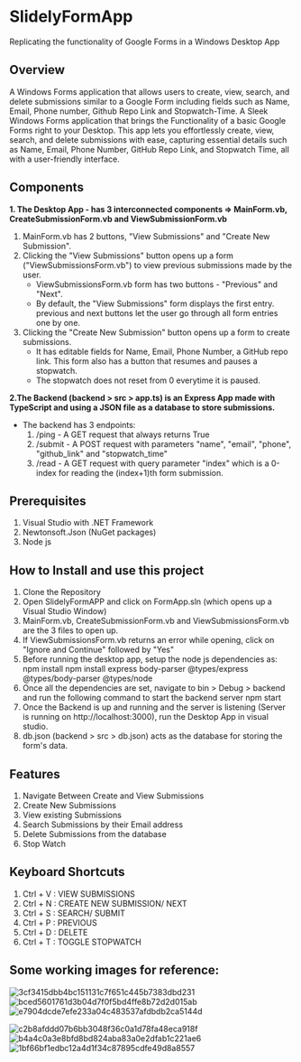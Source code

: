 # SlidelyFormApp
Replicating the functionality of Google Forms in a Windows Desktop App

## Overview
A Windows Forms application that allows users to create, view, search, and delete submissions similar to a Google Form including fields such as Name, Email, Phone number, Github Repo Link and Stopwatch-Time. 
A Sleek Windows Forms application that brings the Functionality of a basic Google Forms right to your Desktop. This app lets you effortlessly create, view, search, and delete submissions with ease, capturing  essential details such as Name, Email, Phone Number, GitHub Repo Link, and Stopwatch Time, all with a user-friendly interface.

## Components

**1. The Desktop App - has 3 interconnected components => MainForm.vb, CreateSubmissionForm.vb and ViewSubmissionForm.vb**
1. MainForm.vb has 2 buttons, "View Submissions" and "Create New Submission".
2. Clicking the "View Submissions" button opens up a form ("ViewSubmissionsForm.vb") to view previous submissions made by the user. 
    * ViewSubmissionsForm.vb form has two buttons - "Previous" and "Next". 
    * By default, the "View Submissions" form displays the first entry. previous and next buttons let the user go through all form entries one by one.
3. Clicking the "Create New Submission" button opens up a form to create submissions.
    * It has editable fields for Name, Email, Phone Number, a GitHub repo link. This form also has a button that resumes and pauses a stopwatch.
    * The stopwatch does not reset from 0 everytime it is paused.

 **2.The Backend (backend > src > app.ts) is an Express App made with TypeScript and using a JSON file as a database to store submissions.**

* The backend has 3 endpoints:
    1. /ping - A GET request that always returns True
    2. /submit - A POST request with parameters "name", "email", "phone", "github_link" and "stopwatch_time"
    3. /read - A GET request with query parameter "index" which is a 0-index for reading the (index+1)th form submission.

## Prerequisites
1. Visual Studio with .NET Framework
2. Newtonsoft.Json (NuGet packages)
3. Node js

## How to Install and use this project

1. Clone the Repository
2. Open SlidelyFormAPP and click on FormApp.sln (which opens up a Visual Studio Window)
3. MainForm.vb, CreateSubmissionForm.vb and ViewSubmissionsForm.vb are the 3 files to open up.
4. If ViewSubmissionsForm.vb returns an error while opening, click on "Ignore and Continue" followed by "Yes"
5. Before running the desktop app, setup the node js dependencies as:
        npm install
        npm install express body-parser @types/express @types/body-parser @types/node
6. Once all the dependencies are set, navigate to bin > Debug > backend and run the following command to start the backend server 
        npm start
7. Once the Backend is up and running and the server is listening (Server is running on http://localhost:3000), run the Desktop App in visual studio.
8. db.json (backend > src > db.json) acts as the database for storing the form's data.

## Features 
1. Navigate Between Create and View Submissions 
2. Create New Submissions 
3. View existing Submissions
4. Search Submissions by their Email address
5. Delete Submissions from the database
6. Stop Watch

## Keyboard Shortcuts
1. Ctrl + V : VIEW SUBMISSIONS
2. Ctrl + N : CREATE NEW SUBMISSION/ NEXT 
3. Ctrl + S : SEARCH/ SUBMIT
4. Ctrl + P : PREVIOUS
5. Ctrl + D : DELETE
6. Ctrl + T : TOGGLE STOPWATCH

## Some working images for reference:

<!-- ![0b17573f6003d9839f0b18f4af5f6d6db8ae17b4](https://github.com/maximistic/SlidelyFormApp/assets/110153672/292acaad-e3c3-4048-84b0-74e749f7f782) -->
![3cf3415dbb4bc151131c7f651c445b7383dbd231](https://github.com/maximistic/SlidelyFormApp/assets/110153672/17fc0523-1a1d-4e2d-8893-5098cf1452f5)
![bced5601761d3b04d7f0f5bd4ffe8b72d2d015ab](https://github.com/maximistic/SlidelyFormApp/assets/110153672/1afa98ca-7f7a-4b02-8e60-81931bc248de)
![e7904dcde7efe233a04c483537afdbdb2ca5144d](https://github.com/maximistic/SlidelyFormApp/assets/110153672/7199bd3b-fc92-4ea5-af95-ff2c9ec82b56)

![c2b8afddd07b6bb3048f36c0a1d78fa48eca918f](https://github.com/maximistic/SlidelyFormApp/assets/110153672/b73f1fc7-02fe-4947-b4cb-8b9e1ae6aa5f)
![b4a4c0a3e8bfd8bd824aba83a0e2dfab1c221ae6](https://github.com/maximistic/SlidelyFormApp/assets/110153672/0b04983e-84b4-4de0-b2f5-32417acd0895)
![1bf66bf1edbc12a4d1f34c87895cdfe49d8a8557](https://github.com/maximistic/SlidelyFormApp/assets/110153672/182223ec-d21d-487f-b0e6-13604fa817a3)

